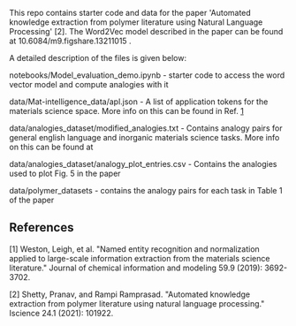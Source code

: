 This repo contains starter code and data for the paper 'Automated knowledge extraction from polymer literature using Natural Language Processing' [2]. The Word2Vec model described in the paper can be found at 10.6084/m9.figshare.13211015 .

A detailed description of the files is given below:

notebooks/Model\_evaluation_demo.ipynb - starter code to access the word vector model and compute analogies with it

data/Mat-intelligence_data/apl.json - A list of application tokens for the materials science space. More info on this can be found in Ref. [1](https://pubs.acs.org/doi/abs/10.1021/acs.jcim.9b00470)

data/analogies\_dataset/modified_analogies.txt - Contains analogy pairs for general english language and inorganic materials science tasks. More info on this can be found at

data/analogies\_dataset/analogy\_plot_entries.csv - Contains the analogies used to plot Fig. 5 in the paper

data/polymer_datasets - contains the analogy pairs for each task in Table 1 of the paper

## References

[1] Weston, Leigh, et al. "Named entity recognition and normalization applied to large-scale information extraction from the materials science literature." Journal of chemical information and modeling 59.9 (2019): 3692-3702.

[2] Shetty, Pranav, and Rampi Ramprasad. "Automated knowledge extraction from polymer literature using natural language processing." Iscience 24.1 (2021): 101922.
